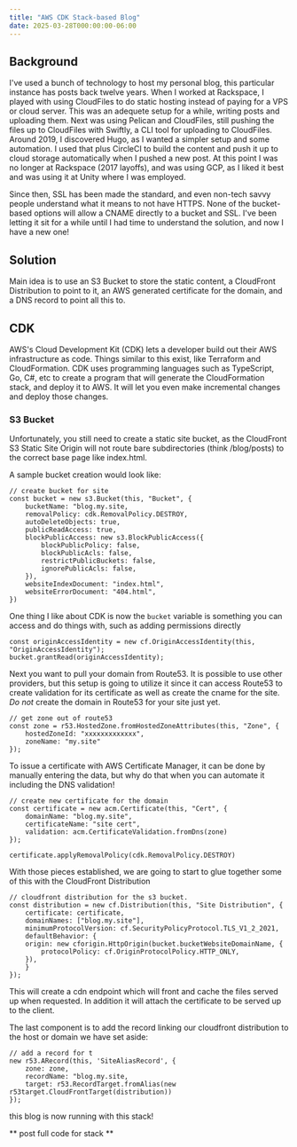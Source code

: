 ```yaml
---
title: "AWS CDK Stack-based Blog"
date: 2025-03-28T000:00:00-06:00
---
```


## Background

I've used a bunch of technology to host my personal blog, this particular instance has posts back twelve years. When I worked at Rackspace, I played with using CloudFiles to do static hosting instead of paying for a VPS or cloud server.  This was an adequete setup for a while, writing posts and uploading them.  Next was using Pelican and CloudFiles, still pushing the files up to CloudFiles with Swiftly, a CLI tool for uploading to CloudFiles.  Around 2019, I discovered Hugo, as I wanted a simpler setup and some automation. I used that plus CircleCI to build the content and push it up to cloud storage automatically when I pushed a new post.  At this point I was no longer at Rackspace (2017 layoffs), and was using GCP, as I liked it best and was using it at Unity where I was employed.  

Since then, SSL has been made the standard, and even non-tech savvy people understand what it means to not have HTTPS. None of the bucket-based options will allow a CNAME directly to a bucket and SSL.  I've been letting it sit for a while until I had time to understand the solution, and now I have a new one!

## Solution

Main idea is to use an S3 Bucket to store the static content, a CloudFront Distribution to point to it, an AWS generated certificate for the domain, and a DNS record to point all this to.  

## CDK

AWS's Cloud Development Kit (CDK) lets a developer build out their AWS infrastructure as code. Things similar to this exist, like Terraform and CloudFormation.  CDK uses programming languages such as TypeScript, Go, C#, etc to create a program that will generate the CloudFormation stack, and deploy it to AWS. It will let you even make incremental changes and deploy those changes.

### S3 Bucket

Unfortunately, you still need to create a static site bucket, as the CloudFront S3 Static Site Origin will not route bare subdirectories (think /blog/posts) to the correct base page like index.html.  

A sample bucket creation would look like: 

```
// create bucket for site
const bucket = new s3.Bucket(this, "Bucket", {
    bucketName: "blog.my.site,
    removalPolicy: cdk.RemovalPolicy.DESTROY,
    autoDeleteObjects: true,
    publicReadAccess: true,
    blockPublicAccess: new s3.BlockPublicAccess({
        blockPublicPolicy: false,
        blockPublicAcls: false,
        restrictPublicBuckets: false,
        ignorePublicAcls: false,
    }),
    websiteIndexDocument: "index.html",
    websiteErrorDocument: "404.html",
})
```

One thing I like about CDK is now the `bucket` variable is something you can access and do things with, such as adding permissions directly

```
const originAccessIdentity = new cf.OriginAccessIdentity(this, "OriginAccessIdentity");
bucket.grantRead(originAccessIdentity);
```

Next you want to pull your domain from Route53.  It is possible to use other providers, but this setup is going to utilize it since it can access Route53 to create validation for its certificate as well as create the cname for the site.  *Do not* create the domain in Route53 for your site just yet. 

```
// get zone out of route53
const zone = r53.HostedZone.fromHostedZoneAttributes(this, "Zone", {
    hostedZoneId: "xxxxxxxxxxxxx",
    zoneName: "my.site"
});
```

To issue a certificate with AWS Certificate Manager, it can be done by manually entering the data, but why do that when you can automate it including the DNS validation!

```
// create new certificate for the domain
const certificate = new acm.Certificate(this, "Cert", {
    domainName: "blog.my.site",
    certificateName: "site cert",
    validation: acm.CertificateValidation.fromDns(zone)
});

certificate.applyRemovalPolicy(cdk.RemovalPolicy.DESTROY)
```

With those pieces established, we are going to start to glue together some of this with the CloudFront Distribution

```
// cloudfront distribution for the s3 bucket.
const distribution = new cf.Distribution(this, "Site Distribution", {
    certificate: certificate,
    domainNames: ["blog.my.site"],
    minimumProtocolVersion: cf.SecurityPolicyProtocol.TLS_V1_2_2021,
    defaultBehavior: {
    origin: new cforigin.HttpOrigin(bucket.bucketWebsiteDomainName, {
        protocolPolicy: cf.OriginProtocolPolicy.HTTP_ONLY,
    }),
    }
});
```

This will create a cdn endpoint which will front and cache the files served up when requested.  In addition it will attach the certificate to be served up to the client. 

The last component is to add the record linking our cloudfront distribution to the host or domain we have set aside: 

```
// add a record for t
new r53.ARecord(this, 'SiteAliasRecord', {
    zone: zone,
    recordName: "blog.my.site,
    target: r53.RecordTarget.fromAlias(new r53target.CloudFrontTarget(distribution))
});
```

this blog is now running with this stack!

** post full code for stack **